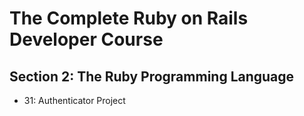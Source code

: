 # The Complete Ruby on Rails Developer Course

## Section 2: The Ruby Programming Language

- 31: Authenticator Project